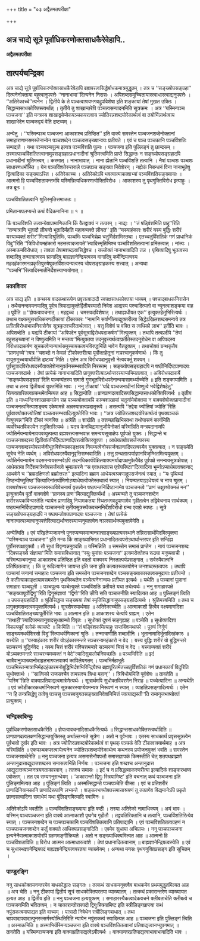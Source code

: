 +++
title = "०३ अद्वैतमतपरीक्षा"

+++


## अत्र चाद्ये सूत्रे पूर्वाधिकरणोक्तसाधकैरेवेहापि..

**अद्वैतमतपरीक्षा**

## **तात्पर्यचन्द्रिका**

अत्र चाद्ये सूत्रे पूर्वाधिकरणोक्तसाधकैरेवेहापि ब्रह्मपरत्वसिद्धेर्बाधकमात्रमुद्धृतम् । तत्र च ‘‘सङ्ख्योपसङ्ग्रहा’’ दित्यनेनोक्ताया बहुत्वानुपपत्तेः ‘‘नानाभावा’’दित्यनेन निरासः । अपिशब्दसमुच्चितायास्त्वाधारत्वाद्यनुपपत्तेः । ‘‘अतिरेकाच्चे’’त्यनेन । द्वितीये के ते पञ्चत्वाश्रयभगवद्रूपविशेषा इति शङ्कायां तेषां मुखत उक्तिः । सिद्धान्तसाधकोक्तिस्त्वर्थात् । तृतीये तु शाखान्तरेपि पञ्चत्वसम्पादनमिति सूत्रक्रमः । अत्र ‘‘यस्मिन्पञ्च पञ्चजना’’ इति मन्त्रस्य शाखाद्वयेप्येकपञ्चकपरत्वाय ज्योतिरन्नशब्दयोरेकार्थत्वं वा तयोर्भिन्नार्थत्वाय शाखाभेदेन पञ्चकद्वयं वेति द्रष्टव्यम् ।

अन्येतु । ‘‘यस्मिन्पञ्च पञ्चजना आकाशश्च प्रतिष्ठित’’ इति वाक्ये समस्तेन पञ्चजनशब्देनोक्तानां समाहाराणामसमस्तेनान्येन पञ्चशब्देन पञ्चत्वसङ्ख्यान्वयः प्रतीयते । एवं च पञ्च पञ्चकानि पञ्चविंशतिः सम्पद्यते । यथा पञ्चपञ्चपूल्य इत्यत्र पञ्चविंशति पूल्यः । पञ्चजना इति पुल्लिङ्गं तु छान्दसम् । तस्मात्पञ्चविंशतितत्वानामुपसङ्ग्रहात्प्रधानादीनां श्रुतिमत्त्वमिति प्राप्ते सिद्धान्तः न सङ्ख्योपसङ्ग्रहादपि प्रधानादीनां श्रुतिमत्त्वम् । कस्मात् । नानाभावात् । नाना ह्येतानि पञ्चविंशति तत्वानि । नैषां पञ्चशः पञ्चशः साधारणधर्मोस्ति । येन पञ्चविंशतेरन्तराले पञ्चपञ्च सङ्ख्या निवेशेरन् । नह्येकं निबन्धनं विना नानाभूतेषु द्वित्वादिका सङ्ख्याऽस्ति । अतिरेकाच्च । अतिरेकोऽपि भवत्यात्माकाशाभ्यां पञ्चविंशतिसङ्ख्यायाः । आत्मनो हि पञ्चविंशतावन्तर्भावे यस्मिन्नित्यधिकरणत्वोक्तिविरोधः । आकाशस्य तु पृथगुक्तिविरोध इत्याहुः । तत्र ब्रूमः ।

पञ्चविंशतितत्वानि श्रुतिस्मृतिसमाजतः ।

प्रमितान्यपलप्यन्ते कथं वैदिकमानिना ॥ १ ॥

किं पञ्चविंशति तत्वान्येवाप्रामाणिकानि किं वैतद्वाक्यं न तत्परम् । नाद्यः । ‘‘तं षडि्वंशमिति प्राहु’’रिति ‘‘तन्मात्राणि भूतादौ लीयन्ते भूतादिर्महति महानव्यक्ते लीयत’’ इति ‘‘यस्याहंकारः शरीरं यस्य बुद्धिः शरीरं यस्याव्यक्तं शरीर’’मित्यादिश्रुतिभिः, पञ्चभिः पञ्चभिर्ब्रह्म चतुर्भिर्दशभिस्तथा । एतच्चतुर्विंशतिकं गणं प्राधानिकं विदु’’रिति ‘‘त्रिविधोयमहंकारो महत्तत्वादजायते’’त्यादिस्मृतिभिश्च पञ्चविंशतितत्वानां प्रमितत्वात् । नांत्यः । अस्माकमविरोधात् । तावता तेषामशब्दत्वासिद्धेश्च । यच्चोक्तं नानाभावादिति तन्न । पृथिव्यादिषु भूतत्वस्य शब्दादिषु तन्मात्रात्वस्य घ्राणादिषु बाह्यज्ञानेन्द्रियत्वस्य वागादिषु कर्मेन्द्रियत्वस्य महदहंकारमनःप्रकृतिपुरुषेषूक्तविंशत्यन्यत्वस्य चोपसङ्ग्राहकस्य सत्त्वात् । अन्यथा ‘‘पञ्चभि’’रित्यादिस्मार्तनिर्देशस्याप्ययोगात् ।

### **प्रकाशिका**

अत्र चाद्य इति ॥ ग्रन्थस्य वादकथारूपेण प्रवृत्तत्वादादौ स्वपक्षसाधकोक्तया भाव्यम् । पश्चाद्बाधकनिरासेन । तथैवानन्दमयनयादिषु पूर्वत्र त्रिपाद्यामुक्तेर्द्वितीयस्यादौ निवेश आद्यस्य पश्चादित्यतो वा न्यूनत्वाशङ्कया वाह ॥ पूर्वेति ॥ ‘‘ज्ञेयत्वावचनात् । महद्वच्च । चमसवदविशेषात् । तथाह्यधीयत एक’’ इत्युक्तहेतुभिरित्यर्थः । तथाच वक्ष्यत्युत्तराधिकरणटीकायां टीकाकारः ‘‘नामानि सर्वाणीत्याद्युक्तरीत्या सिद्धेऽखिलशब्दसमन्वये तत्र प्रतीतविरोधाभासनिरासेनैव सूत्रकृतश्चरितार्थत्वात् । यत्तु विशेषं च वक्ति स त्वधिको लाभ’’ इतीति भावः । अपिशब्देति ॥ यद्यपि टीकायां ‘‘अपिपदेन पूर्वसूत्राद्विरोधपदाकर्षण’’मित्युक्तम् । तथापि तत्वप्रदीपे ‘‘तेषां बहुसङ्ख्यानां न विष्णुत्वमिति न मन्तव्य’’मित्युक्तया तदनुवृत्त्यर्थत्वाप्रतीतेस्तदनुरोधेन वा अपिपदस्य विरोधपदाकर्षण सूचकत्वेप्यन्यार्थसमुच्चायकत्वमविरुद्धमिति भावेन वैतदुक्तम् । तथाचोक्तं ग्रन्थकृतैव ‘‘प्राणभृच्चे’’त्यत्र ‘‘चशब्दो न केवलं टीकोक्तरीत्या पूर्वोक्तहेतूनां नञश्चानुकर्षणार्थः । किं तु वायुसमुच्चयार्थोपीति द्रष्टव्य’’मिति । एतेन अत्र विरोधपदानुवृत्तौ नेत्यवक्तुं शक्यम् । पूर्वसूत्रादविरोधपदस्यैवाक्लेशेनानुवर्तनसम्भवादिति निरस्तम् । सङ्ख्योपसङ्ग्रहादपि न षष्ठीनिर्दिष्टप्राणादयः पञ्चजनश्दार्थः । तेषां प्रत्येकं नानाभावादिति प्रागुक्तरीत्याऽर्थान्तरस्याप्यभिमतत्वात् । अविरोधपदाकर्षे ‘‘सङ्ख्योपसङ्ग्रहा’’दिति पञ्चम्यंतस्य समासे गुणभूतविरोधपदेनान्वयासामर्थ्याच्चेति ॥ इति शङ्कायामिति ॥ तथा च तस्य द्वितीयत्वं युक्तमिति भावः । ननु टीकायां ‘‘यदि पञ्चजनादीनां विष्णुत्वे भवेद्विशेषहेतु’’ रित्यवतारितत्वात्कथमेवमित्यत आह ॥ सिद्धान्तेति ॥ प्राणप्राणदत्वादिरूपसिद्धान्तसाधकोक्तिरित्यर्थः ॥ तृतीय इति ॥ माध्यन्दिनशाखायामन्नेन सह पञ्चत्वोक्तावपि काण्वशाखायां चतुर्णामेवोक्तया न वाक्यशेषोक्तप्राणादीनां पञ्चजनत्वमित्याशङ्क्य एकेषामन्ने अन्नस्यान्नत्वप्रदातृरूपे । असत्यपि ‘‘तद्देवा ज्योतिषां ज्योति’’रिति पूर्ववाक्योक्तज्योतिषां पञ्चत्वसम्भवादित्युक्तेरिति भावः । ‘‘अत्र ज्योतिरन्नशब्दयोरेकार्थत्वं पृथक्पञ्चकं वेत्युपपन्न’’मिति टीकां व्यनक्ति ॥ अत्रेति ॥ शाखेति ॥ तत्तच्छाखिभिस्तथा तथोपासनं कार्यमिति व्यवस्थितविकल्पेन तदुक्तिरित्यर्थः । यदत्र केनचिद्रामानुजीयेनोक्तं यस्मिन्निति मन्त्रपदानामपि ज्योतिर्नयन्यायेनावयवव्युत्पत्या ब्रह्मपरत्वसम्भवान्न समन्वयसूत्राक्षेपः पूर्वपक्षे युक्तः । सिद्धान्ते च पञ्चजनशब्दस्य द्वितीयांतनिर्दिष्टप्राणादिपरत्वोक्तिरयुक्ता । आधेयतयोपसर्जनपरस्य पञ्चजनशब्दस्योपसर्जनीभूतविशेष्याकाङ्क्षस्य नियम्यत्वेनोपसर्जनप्राणादिपरत्वस्यैव युक्तत्वात् । न सङ्ख्येति सूत्रेच नेति व्यर्थम् । अविरोधपदस्यैवानुवृत्तिसम्भवादिति । तत्तु ग्रन्थतात्पर्याज्ञानविजृम्भितमित्ययुक्तम् । ज्योतिर्नयन्यायेन पदसमन्वयसम्भवेऽपि तदनधिकार्यपेक्षितवाक्यमर्यादापक्षमुपेत्यैवेह पूर्वपक्षे समन्वयसूत्राक्षेपात् । आधेयतया निर्देशमात्रेणोपसर्जनत्वे भूमप्रकरणे ‘‘स एवाधस्तात्स एवोपरिष्टा’’दित्यादिना भूम्नोऽप्याधेयत्वश्रवणाद् आथर्वणे च ‘‘ब्रह्मदक्षिणतो ब्रह्मोत्तरत’’ इत्यादिना ब्रह्मण आधेयत्वश्रवणादुपसर्जनत्वं स्यात् । ‘‘यः पृथिव्यां तिष्ठन्योप्सुतिष्ठ’’न्नित्यादिनांतर्यामिणोऽप्याधेयत्वोक्तेस्तथात्वं स्यात् । नियम्यतयाऽऽधेयत्वं च नात्र श्रुतम् । वाक्यशेषस्य पञ्चजनस्वरूपविवेचनार्थं वृत्तत्वेन षष्ठ्यन्तनिर्दिष्टानामेव पञ्चजनत्वे ‘‘प्राणं चक्षुश्श्रोत्रमन्नं मन’’ इत्युक्तयैव पूर्तौ वाक्यशेषे ‘‘प्राणस्य प्राण’’मित्याद्युक्तिर्व्यर्था । अस्मन्मते तु पञ्चजनशब्देन शरीररूपकविन्यस्तेति न्यायेन प्राणादिषु नियामकतया स्थितभगवद्रूपाणामेव गृहीतत्वेन तद्विवेचनाय सार्थक्यम् । षष्ठ्यन्तनिर्दिष्टप्राणादेः पञ्चजनत्वे तृतीयसूत्रस्थैकवचननिर्देशविरोधो ग्रन्थ एवाग्रे स्पष्टः । सूत्रे सङ्ख्योपसङ्ग्रहादपि न षष्ठ्यन्तोक्तप्राणादयः पञ्चजनाः । तेषां प्रत्येकं नानात्वात्पञ्चत्वानुपपत्तेरित्याद्यर्थान्तरस्याप्यनुमतत्वेन नञस्सार्थक्यमुक्तमेवेति ॥

अन्येत्विति ॥ एवं परिहृतेप्यजामन्त्रे पुनरप्यन्यस्मान्मन्त्रात्साङ्ख्यप्रत्यवस्थाने तन्निरासार्थमिदमित्युक्त्वा ‘‘यस्मिन्पञ्च पञ्चजना’’ इति मन्त्रः किं साङ्ख्याभिमत प्रधानादितत्वपरोऽथार्थान्तरपर इति सन्दिह्य पूर्वोत्तरपक्षावुक्तौ । तौ सुधां विवृण्वन्ननुवदति ॥ यस्मिन्निति ॥ समस्तेन समासं प्राप्तेन । नायं पञ्चजनशब्दः ‘‘दिक्सङ्ख्ये संज्ञाया’’मिति समासविधानात् ‘‘स्युः पुमांसः पञ्चजना’’ इत्यमरोक्तेश्च रूढ्या मनुष्यवाची । यस्मिन्पञ्चमनुष्या आकाशश्च प्रतिष्ठित इति वदतो वाक्यस्य निस्तात्पर्यप्रसङ्गात् । सर्वस्यैवात्मनि प्रतिष्ठितत्वात् । किं तु रूढित्यागेन जायन्त इति जना इति कल्पतरूक्तयोगेन जनशब्दस्तत्वपरः । तथापि पञ्चानां जनानां समाहारः पञ्चजना इति समस्तेन पञ्चजनशब्देन पञ्चसङ्ख्याकास्तत्वसमुदायाः प्रतीयन्ते । ते कतीत्याकाङ्क्षायामसमस्तेन पृथक्स्थितेन पञ्चेत्यनेनान्वयः प्रतीयत इत्यर्थः ॥ यथेति ॥ पञ्चानां पूलानां समाहारः पञ्चपूली । पञ्चपूल्यः पञ्चेत्युक्ते पञ्चविंशतिः प्रतीयते यथा तथेत्यर्थः । ननु समाहारपक्षे ‘‘सङ्ख्यापूर्वोद्विगु’’रिति द्विगुसंज्ञायां ‘‘द्विगो’’रिति ङीपि सति पञ्चजनीति स्यादित्यत आह ॥ पुल्लिङ्गं त्विति ॥ उपसङ्ग्रहादिति ॥ श्रुतिसिद्धया सङ्ख्यया तेषां स्मृतिसिद्धानामुपसङ्ग्रहादित्यर्थः । श्रुतिमत्त्वमिति ॥ तथा च प्रागुक्तमशब्दत्वमयुक्तमित्यर्थः। सूत्रशेषस्यार्थमाह ॥ अतिरेकाच्चेति ॥ आत्माकाशौ हित्वैव वक्ष्यमाणदिशा पञ्चविंशतिसङ्ख्यापूर्तेरिति भावः ॥ आत्मान इति ॥ आकाशस्य चेत्यपि ग्राह्यम् । एतेन ‘‘तथाही’’त्यादिपरमतानुवादसुधाग्रन्थो विवृतः । सुधोक्तं दूषणं सङ्गृह्याह ॥ पञ्चेति ॥ सुधोक्तदिशा विकल्पपूर्वं श्लोकं व्याचष्टे ॥ किमिति ॥ ‘‘तं षडि्वंशकमित्याहुः सप्तविंशमथापरे । पुरुषं निर्गुणं साङ्ख्यमथर्वशिरसो विदु’’रित्याथर्वणिकानां श्रुतिः । तन्मात्राणीति शब्दादीनि । भूतानामादिर्भूतादिरहंकारः ॥ यस्येति ॥ ‘‘यस्याहंकारः शरीरं योऽहंकारमन्तरे सञ्चरन्यमहंकारो न वेद । यस्य बुद्धिः शरीरं यो बुद्धिमन्तरे सञ्चरन्यं बुद्धिर्नवेद । यस्य चित्तं शरीरं यश्चित्तमन्तरे सञ्चरन्यं चित्तं न वेद । यस्याव्यक्तं शरीरं योऽव्यक्तमन्तरे सञ्चरन्यमव्यक्तं न वेदे’’त्यादिसुबालोपनिषच्छतिः ॥ पञ्चभिरिति ॥ इदं चात्रैवानुव्याख्यानोदाहृतभागवतवाक्यं कापिलेयगतम् । पञ्चभिर्महाभूतैः पञ्चभिस्तन्मात्राभिर्महदहंकारमनोबुद्धिभिर्दशभिरिन्द्रियैश्च ब्रह्मपूरितमेतच्चतुर्विंशतिकं गणं प्रधानकार्यं विदुरिति सुधोक्तार्थः । ‘‘सात्विको राजसश्चैव तामसश्च त्रिधा महान्’’ । त्रिविधोयमिति पूर्वशेषः ॥ तावतेति ॥ ‘‘यस्मि’’न्निति वाक्याप्रतिपाद्यत्वमात्रेणेत्यर्थः । सूत्रार्थमपि सुधोक्तविवरणेन निराह ॥ यच्चेत्यादिना ॥ अन्यथेति ॥ एवं क्रोडीकारकधर्मानिरूपणे सूत्रकारस्याप्येवमन्यत्र निरूपणं न स्यात् । व्याहतिप्रसङ्गादित्यर्थः । एतेन ‘‘न हि तन्त्रसिद्धेषु तत्वेषु पञ्चसु पञ्चस्वनुगतसङ्ख्यानिवेशनिमित्तं जात्याद्यस्ती’’ति रामानुजभाष्योक्तं प्रत्युक्तम् ।

### **चन्द्रिकाबिन्दुः**

पूर्वाधिकरणोक्तसाधकैरिति ॥ ज्ञेयत्वावचनादिसाधकैरित्यर्थः ॥ सिद्धान्तसाधकोक्तिस्त्वर्थादिति ॥ प्राणप्राणदत्वलक्षणसिद्धान्तयुक्तिस्तु अर्थाल्लभ्यते सूत्रेण । अतो न पूर्वभावः । एतस्य साधकार्थं प्रवृत्तसूत्रत्वेन पूर्वभावो दुर्वार इति भावः । अत्र ज्योतिरन्नशब्दयोरेकार्थत्वं वा पृथक् पञ्चकं वेति टीकावाक्यार्थमाह ॥ अत्र यस्मिन्निति ॥ एकपञ्चकपरत्वायेत्यनेन ज्योतिरन्नशब्दयोरेकार्थत्व कथनस्य प्रयोजनमुक्तं भवति ॥ समस्तेन पञ्चजनशब्देनेति ॥ ननु पञ्चजना इत्यत्र असमासेनौपपत्तौ समासज्ञापकं किमस्तीति चेत् शतपथब्राह्मणे अन्तानुदात्ताद्युदात्तशब्दस्य समासत्वमिति निर्णयः । पञ्चजना इति शब्दश्च अन्तानुदात्त आद्युदात्तव्यञ्जनत्रयगताकारवान् । ततश्च समासः । इदं च न प्रसिद्धव्याकरणरीत्या इत्यादिकं शाङ्करभाष्य एवोक्तम् । तत एव सम्यगनुसन्धेयम् । ‘अकारान्तो द्विगुः स्त्रियामिष्ट’ इति वचनात् कथं पञ्चजना इति पुंलिङ्गमित्यत आह ॥ पुंलिङ्गं त्विति ॥ अस्मत्सिद्धान्ते पञ्चपञ्चेति वीप्सा । एवं च प्रतिशरीरं प्राणादिनियामकानि प्राणादिरूपाणि लभ्यन्ते । शङ्करभाष्योक्तसमासाश्रयणं तु तत्प्रागेव विद्यमानेऽपि प्रकृते छान्दसत्वादिना समाधेयं यथा पुंलिङ्गमित्यादि स्वामिनः ॥

अतिरेकोऽपि भवतीति ॥ पञ्चविंशतिसङ्ख्याया इति षष्ठी । तस्या अतिरेको नामाधिक्यम् । अयं भावः । यस्मिन् पञ्चपञ्चजना इति वाक्ये आत्माकाशौ पृथगेव गृहीतौ । तद्व्यतिरिक्तानि च तत्वानि, पञ्चविंशतिरित्येव स्यात् । पञ्चजनशब्देन च पञ्चपञ्चकानि पञ्चविंशतितत्वानि प्रतिपाद्यानि । एवं पञ्चविंशतितत्वग्रहणं न पञ्चपञ्चजनशब्देन कर्तुं शक्यते आधिक्यप्रसङ्गादिति । एवमेव सुधाया अभिप्रायः । ननु पञ्चपञ्चजना इत्यनेनैवात्माकाशयोरपि ग्रहणमङ्गीक्रियते । अतो न सङ्ख्याधिक्यमित्यत आह ॥ आत्मनो हि पञ्चविंशताविति ॥ विरोध आत्मन आत्माधारत्वांशे । तेषां प्रधानादितत्वानाम् ॥ बाह्यज्ञानेन्द्रियत्वस्येति ॥ एवं च सुधास्थज्ञानेन्द्रियपदं बाह्यज्ञानेन्द्रियत्वपरतया व्याख्येयम् । अन्यथा मनसः पृथगनुक्तिप्रसङ्ग इति सूचितम् ।

### **पाण्डुरङ्गि**

ननु साधकोक्तयनन्तरमेव बाधकोद्धारः सङ्गतः । तत्कथं साधकमनुक्त्वैव बाधकमेव प्रथममुद्धृतमित्यत आह ॥ अत्र चेति ॥ ननु टीकायां द्वितीयं सूत्रं साधकोक्तिपरतया व्याख्यातम् । तत्कथं प्रकारान्तरेण व्याख्यायत इत्यत आह ॥ द्वितीय इति ॥ ननु पञ्चजना इत्ययुक्तम् । समाहारस्यैकत्वादेकवचने क्लीबताचेति क्लीबत्वे च पञ्चजनमिति भवितव्यम् । न चाकारान्तोत्तरपदो द्विगुःस्त्रियामिष्ट इति स्त्रीलिङ्गप्राप्त्या कथं नपुंसकत्वमापाद्यत इति वाच्यम् । पात्रादौ निषेधेन स्त्रीलिङ्गबाधात् । तथा चापवादापवादात्पुनरुत्सर्गस्योत्थितिरिति न्यायेन नपुंसकत्वं स्यादित्यत आह ॥ पञ्चजना इति पुल्लिङ्गं त्विति ॥ अस्माकमिति ॥ अस्माभिर्यस्मिन्पञ्चजना इति वाक्ये पञ्चविंशतितत्वानां प्रतिपाद्यत्वानभ्युपगमात् ॥ तावतेति ॥ यस्मिन्पञ्चजना इति वाक्याप्रतिपाद्यत्वेऽपीत्यर्थः । वाक्यान्तरप्रतिपाद्यत्वाभावाभावादिति भावः ।

